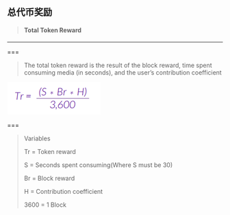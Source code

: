 ## 总代币奖励

> #### Total Token Reward

---

===

> The total token reward is the result of the block reward, time spent consuming media \(in seconds\), and the user’s contribution coefficient

![](/assets/total_token_reward.png)

===

> Variables
>
> Tr = Token reward
>
> S = Seconds spent consuming\(Where S must be 30\)
>
> Br = Block reward
>
> H = Contribution coefficient
>
> 3600 = 1 Block



